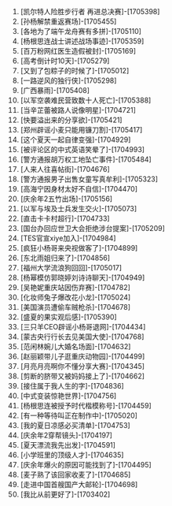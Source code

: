 
1. [凯尔特人险胜步行者 再进总决赛]-[1705398]
1. [孙杨解禁重返赛场]-[1705455]
1. [各地为了端午龙舟赛有多拼]-[1705110]
1. [杨根思连战士讲述战场事迹]-[1705359]
1. [百万粉网红医生造假被封]-[1705169]
1. [高考倒计时10天]-[1705279]
1. [又到了包粽子的时候了]-[1705012]
1. [一路逆风的独行侠]-[1705298]
1. [广西暴雨]-[1705408]
1. [以军空袭难民营致数十人死亡]-[1705388]
1. [当辛芷蕾被路人说像明星]-[1704721]
1. [快要溢出来的分享欲]-[1705421]
1. [郑州辟谣小麦只能用镰刀割]-[1705417]
1. [这个夏天一起自律变强]-[1704929]
1. [被评论区的中式英语笑晕了]-[1704993]
1. [警方通报胡万权工地坠亡事件]-[1705484]
1. [人来人往喜帖街]-[1704676]
1. [警方通报男子出售女童写真牟利]-[1705323]
1. [高海宁因身材太好不自信]-[1704470]
1. [庆余年2五竹出场]-[1705156]
1. [以军与埃及士兵发生交火]-[1705073]
1. [直击卡卡村超行]-[1704733]
1. [国台办回应世卫大会拒绝涉台提案]-[1705209]
1. [TES官宣xiye加入]-[1704984]
1. [疯狂小杨哥来央视做客了]-[1704899]
1. [东北雨姐归来了]-[1704856]
1. [福州大学流浪狗回回]-[1705017]
1. [杨幂模仿郭晓婷刘诗诗聊天]-[1704949]
1. [吴艳妮重庆站因伤弃赛]-[1704782]
1. [化妆师兔子爆改花小龙]-[1705024]
1. [美国演员遭偷车贼枪杀]-[1704678]
1. [盛夏的果实观后感]-[1705390]
1. [三只羊CEO辟谣小杨哥退网]-[1704434]
1. [蒙古央行行长去见美国大使]-[1704768]
1. [范闲林婉儿大婚名场面]-[1704632]
1. [赵丽颖带儿子逛重庆动物园]-[1704499]
1. [月亮月亮啊你不懂分享大赛]-[1704345]
1. [剪断的脐带又被妈妈接上了]-[1704662]
1. [接住属于我人生的字]-[1704836]
1. [中式变装惊艳世界]-[1704756]
1. [杨根思连被授予时代楷模称号]-[1704459]
1. [有一种等待叫正在制作中]-[1705020]
1. [我的夏日凉感必买清单]-[1704753]
1. [庆余年2穿帮镜头]-[1704197]
1. [夏天漂流我先出发]-[1704591]
1. [小学班里的顶级人才]-[1704635]
1. [庆余年爆火的原因可能找到了]-[1704495]
1. [麦子熟了该回家收麦了]-[1704685]
1. [走进中国首艘国产大邮轮]-[1704698]
1. [我比从前更好了]-[1703402]